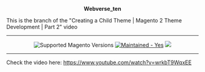 <p align="center"><b>Webverse_ten</b></p> 
<p>This is the branch of the "Creating a Child Theme | Magento 2 Theme Development | Part 2" video</p>
  
<hr />

<div align="center">
  <img src="https://img.shields.io/badge/magento-^2.3.0-brightgreen.svg?logo=magento&longCache=true&style=flat-square" alt="Supported Magento Versions" />
  <a href="https://github.com/thewebverse" target="_blank"><img src="https://img.shields.io/badge/maintained%3F-yes-brightgreen.svg?style=flat-square" alt="Maintained - Yes" /></a>
  <a href="https://opensource.org/licenses/MIT" target="_blank"><img src="https://img.shields.io/badge/license-MIT-blue.svg" /></a>
 
</div>

<hr />

Check the video here: https://www.youtube.com/watch?v=wrkbT9WqxEE
